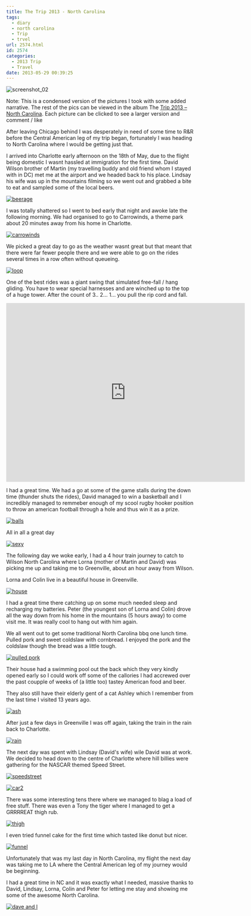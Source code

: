 ```yaml
---
title: The Trip 2013 - North Carolina
tags:
  - diary
  - north carolina
  - Trip
  - trvel
url: 2574.html
id: 2574
categories:
  - 2013 Trip
  - Travel
date: 2013-05-29 00:39:25
---
```


![screenshot_02](https://mikecann.co.uk/wp-content/uploads/2013/05/screenshot_021.png)

Note: This is a condensed version of the pictures I took with some added narrative. The rest of the pics can be viewed in the album The [Trip 2013 – North Carolina](https://www.facebook.com/media/set/?set=a.10151666149991031.1073741833.593661030&type=3). Each picture can be clicked to see a larger version and comment / like
<!-- more -->
After leaving Chicago behind I was desperately in need of some time to R&R before the Central American leg of my trip began, fortunately I was heading to North Carolina where I would be getting just that. 

I arrived into Charlotte early afternoon on the 18th of May, due to the flight being domestic I wasnt hassled at immigration for the first time. David Wilson brother of Martin (my travelling buddy and old friend whom I stayed with in DC) met me at the airport and we headed back to his place. Lindsay his wife was up in the mountains filming so we went out and grabbed a bite to eat and sampled some of the local beers.

[![beerage](https://mikecann.co.uk/wp-content/uploads/2013/05/beerage.jpg)](https://www.facebook.com/photo.php?fbid=10151666150191031&amp;set=a.10151666149991031.1073741833.593661030&amp;type=3&amp;theater)

I was totally shattered so I went to bed early that night and awoke late the following morning. We had organised to go to Carrowinds, a theme park about 20 minutes away from his home in Charlotte.

[![carrowinds](https://mikecann.co.uk/wp-content/uploads/2013/05/carrowinds.jpg)](https://www.facebook.com/photo.php?fbid=10151666150181031&amp;set=a.10151666149991031.1073741833.593661030&amp;type=3&amp;theater)

We picked a great day to go as the weather wasnt great but that meant that there were far fewer people there and we were able to go on the rides several times in a row often without queueing.

[![loop](https://mikecann.co.uk/wp-content/uploads/2013/05/loop.jpg)](https://www.facebook.com/photo.php?fbid=10151666150186031&amp;set=a.10151666149991031.1073741833.593661030&amp;type=3&amp;theater)

One of the best rides was a giant swing that simulated free-fall / hang gliding. You have to wear special harnesses and are winched up to the top of a huge tower. After the count of 3.. 2... 1... you pull the rip cord and fall.

<iframe width="640" height="480" src="https://www.youtube.com/embed/tuS-caaUeKI" frameborder="0" allowfullscreen></iframe>

I had a great time. We had a go at some of the game stalls during the down time (thunder shuts the rides), David managed to win a basketball and I incredibly managed to remmeber enough of my scool rugby hooker position to throw an american football through a hole and thus win it as a prize.

[![balls](https://mikecann.co.uk/wp-content/uploads/2013/05/balls.jpg)](https://www.facebook.com/photo.php?fbid=10151666150646031&amp;set=a.10151666149991031.1073741833.593661030&amp;type=3&amp;theater)

All in all a great day

[![sexy](https://mikecann.co.uk/wp-content/uploads/2013/05/sexy.jpg)](https://www.facebook.com/photo.php?fbid=10151666150636031&amp;set=a.10151666149991031.1073741833.593661030&amp;type=3&amp;theater)

The following day we woke early, I had a 4 hour train journey to catch to Wilson North Carolina where Lorna (mother of Martin and David) was picking me up and taking me to Greenville, about an hour away from Wilson. 

Lorna and Colin live in a beautiful house in Greenville.

[![house](https://mikecann.co.uk/wp-content/uploads/2013/05/house.jpg)](https://www.facebook.com/photo.php?fbid=10151666150866031&amp;set=a.10151666149991031.1073741833.593661030&amp;type=3&amp;theater)

I had a great time there catching up on some much needed sleep and recharging my batteries. Peter (the youngest son of Lorna and Colin) drove all the way down from his home in the mountains (5 hours away) to come visit me. It was really cool to hang out with him again. 

We all went out to get some traditional North Carolina bbq one lunch time. Pulled pork and sweet coldslaw with cornbread. I enjoyed the pork and the coldslaw though the bread was a little tough.

[![pulled pork](https://mikecann.co.uk/wp-content/uploads/2013/05/pulled-pork.jpg)](https://www.facebook.com/photo.php?fbid=10151666150686031&amp;set=a.10151666149991031.1073741833.593661030&amp;type=3&amp;theater)

Their house had a swimming pool out the back which they very kindly opened early so I could work off some of the callories I had accrewed over the past coupple of weeks of (a little too) tastey American food and beer. 

They also still have their elderly gent of a cat Ashley which I remember from the last time I visited 13 years ago.

[![ash](https://mikecann.co.uk/wp-content/uploads/2013/05/ash.jpg)](https://www.facebook.com/photo.php?fbid=10151666150891031&amp;set=a.10151666149991031.1073741833.593661030&amp;type=3&amp;theater)

After just a few days in Greenville I was off again, taking the train in the rain back to Charlotte.

[![rain](https://mikecann.co.uk/wp-content/uploads/2013/05/rain.jpg)](https://www.facebook.com/photo.php?fbid=10151666151061031&amp;set=a.10151666149991031.1073741833.593661030&amp;type=3&amp;theater)

The next day was spent with Lindsay (David's wife) wile David was at work. We decided to head down to the centre of Charlotte where hill billies were gathering for the NASCAR themed Speed Street.

[![speedstreet](https://mikecann.co.uk/wp-content/uploads/2013/05/speedstreet.jpg)](https://www.facebook.com/photo.php?fbid=10151666151256031&amp;set=a.10151666149991031.1073741833.593661030&amp;type=3&amp;theater)

[![car2](https://mikecann.co.uk/wp-content/uploads/2013/05/car2.jpg)](https://www.facebook.com/photo.php?fbid=10151666151291031&amp;set=a.10151666149991031.1073741833.593661030&amp;type=3&amp;theater)

There was some interesting tens there where we managed to blag a load of free stuff. There was even a Tony the tiger where I managed to get a GRRRREAT thigh rub.

[![thigh](https://mikecann.co.uk/wp-content/uploads/2013/05/thigh.jpg)](https://www.facebook.com/photo.php?fbid=10151666151776031&amp;set=a.10151666149991031.1073741833.593661030&amp;type=3&amp;theater)

I even tried funnel cake for the first time which tasted like donut but nicer.

[![funnel](https://mikecann.co.uk/wp-content/uploads/2013/05/funnel.jpg)](https://www.facebook.com/photo.php?fbid=10151666151836031&amp;set=a.10151666149991031.1073741833.593661030&amp;type=3&amp;theater)

Unfortunately that was my last day in North Carolina, my flight the next day was taking me to LA where the Central American leg of my journey would be beginning. 

I had a great time in NC and it was exactly what I needed, massive thanks to David, Lindsay, Lorna, Colin and Peter for letting me stay and showing me some of the awesome North Carolina.

[![dave and l](https://mikecann.co.uk/wp-content/uploads/2013/05/dave-and-l.jpg)](https://www.facebook.com/photo.php?fbid=10151666152016031&amp;set=a.10151666149991031.1073741833.593661030&amp;type=3&amp;theater)